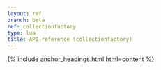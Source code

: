```yaml
---
layout: ref
branch: beta
ref: collectionfactory
type: lua
title: API reference (collectionfactory)
---
```

{% include anchor_headings.html html=content %}
